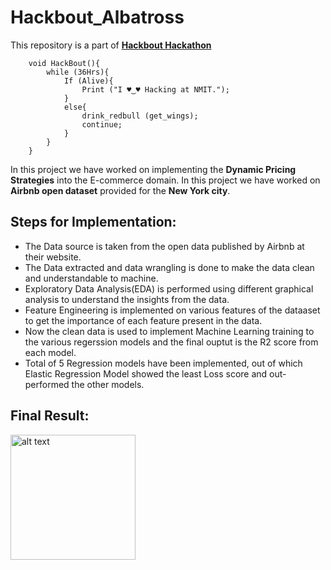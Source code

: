 # Hackbout_Albatross
This repository is a part of [**Hackbout Hackathon**](https://www.hackbout.tech)

```
    void HackBout(){
        while (36Hrs){
            If (Alive){
                Print ("I ♥‿♥ Hacking at NMIT.");
            }
            else{
                drink_redbull (get_wings);
                continue;
            }
        }
    }
```

In this project we have worked on implementing the **Dynamic Pricing Strategies** into the E-commerce domain. In this project we have worked on **Airbnb open dataset** provided for the **New York city**.


## Steps for Implementation:
 - The Data source is taken from the open data published by Airbnb at their website.
 - The Data extracted and data wrangling is done to make the data clean and understandable to machine.
 - Exploratory Data Analysis(EDA) is performed using different graphical analysis to understand the insights from the data.
 - Feature Engineering is implemented on various features of the dataaset to get the importance of each feature present in the data.
 - Now the clean data is used to implement Machine Learning training to the various regerssion models and the final ouptut is the R2 score from each model.
 - Total of 5 Regression models have been implemented, out of which Elastic Regression Model showed the least Loss score and out-performed the other models.


## Final Result:

<img src="https://drive.google.com/file/d/1QGWMm-xiGIXaWtZmGmBCdJvhVrayX3BW/view?usp=sharing.jpg" alt="alt text" width="200"/>

